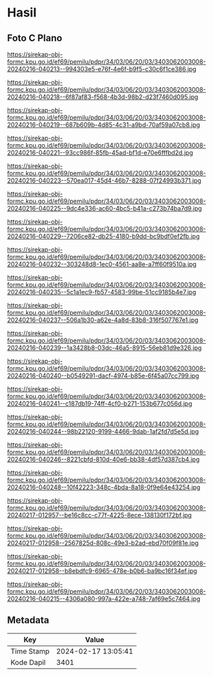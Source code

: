 # Hasil

## Foto C Plano

https://sirekap-obj-formc.kpu.go.id/ef69/pemilu/pdpr/34/03/06/20/03/3403062003008-20240216-040213--994303e5-e76f-4e6f-b9f5-c30c6f1ce386.jpg

https://sirekap-obj-formc.kpu.go.id/ef69/pemilu/pdpr/34/03/06/20/03/3403062003008-20240216-040218--6f87af83-f568-4b3d-98b2-d23f7460d095.jpg

https://sirekap-obj-formc.kpu.go.id/ef69/pemilu/pdpr/34/03/06/20/03/3403062003008-20240216-040219--687b609b-4d85-4c31-a9bd-70af59a07cb8.jpg

https://sirekap-obj-formc.kpu.go.id/ef69/pemilu/pdpr/34/03/06/20/03/3403062003008-20240216-040221--93cc986f-85fb-45ad-bf1d-e70e6fffbd2d.jpg

https://sirekap-obj-formc.kpu.go.id/ef69/pemilu/pdpr/34/03/06/20/03/3403062003008-20240216-040223--570ea017-45d4-46b7-8288-07f24993b371.jpg

https://sirekap-obj-formc.kpu.go.id/ef69/pemilu/pdpr/34/03/06/20/03/3403062003008-20240216-040225--9dc4e336-ac60-4bc5-b41a-c273b74ba7d9.jpg

https://sirekap-obj-formc.kpu.go.id/ef69/pemilu/pdpr/34/03/06/20/03/3403062003008-20240216-040229--7206ce82-db25-4180-b9dd-bc9bdf0ef2fb.jpg

https://sirekap-obj-formc.kpu.go.id/ef69/pemilu/pdpr/34/03/06/20/03/3403062003008-20240216-040232--303248d8-1ec0-4561-aa8e-a7ff60f9510a.jpg

https://sirekap-obj-formc.kpu.go.id/ef69/pemilu/pdpr/34/03/06/20/03/3403062003008-20240216-040235--5c1a1ec9-fb57-4583-99be-51cc9185b4e7.jpg

https://sirekap-obj-formc.kpu.go.id/ef69/pemilu/pdpr/34/03/06/20/03/3403062003008-20240216-040237--506a1b30-a62e-4a8d-83b8-316f507767e1.jpg

https://sirekap-obj-formc.kpu.go.id/ef69/pemilu/pdpr/34/03/06/20/03/3403062003008-20240216-040239--1a3428b8-03dc-46a5-8915-56eb81d9e326.jpg

https://sirekap-obj-formc.kpu.go.id/ef69/pemilu/pdpr/34/03/06/20/03/3403062003008-20240216-040240--b0549291-dacf-4974-b85e-6f45a07cc799.jpg

https://sirekap-obj-formc.kpu.go.id/ef69/pemilu/pdpr/34/03/06/20/03/3403062003008-20240216-040241--c187db19-74ff-4cf0-b271-153b677c056d.jpg

https://sirekap-obj-formc.kpu.go.id/ef69/pemilu/pdpr/34/03/06/20/03/3403062003008-20240216-040244--98b22120-9199-4466-9dab-1af2fd7d5e5d.jpg

https://sirekap-obj-formc.kpu.go.id/ef69/pemilu/pdpr/34/03/06/20/03/3403062003008-20240216-040246--8221cbfd-810d-40e6-bb38-4df57d387cb4.jpg

https://sirekap-obj-formc.kpu.go.id/ef69/pemilu/pdpr/34/03/06/20/03/3403062003008-20240216-040248--10f42223-348c-4bda-8a18-0f9e64e43254.jpg

https://sirekap-obj-formc.kpu.go.id/ef69/pemilu/pdpr/34/03/06/20/03/3403062003008-20240217-012957--be16c8cc-c77f-4225-8ece-138130f172bf.jpg

https://sirekap-obj-formc.kpu.go.id/ef69/pemilu/pdpr/34/03/06/20/03/3403062003008-20240217-012958--2567825d-808c-49e3-b2ad-ebd70f09f81e.jpg

https://sirekap-obj-formc.kpu.go.id/ef69/pemilu/pdpr/34/03/06/20/03/3403062003008-20240217-012958--b8ebdfc9-6965-478e-b0b6-ba9bc16f34ef.jpg

https://sirekap-obj-formc.kpu.go.id/ef69/pemilu/pdpr/34/03/06/20/03/3403062003008-20240216-040215--4306a080-997a-422e-a748-7af69e5c7464.jpg


## Metadata

| Key        | Value               |
| ---------- | ------------------- |
| Time Stamp | 2024-02-17 13:05:41 |
| Kode Dapil | 3401                |



